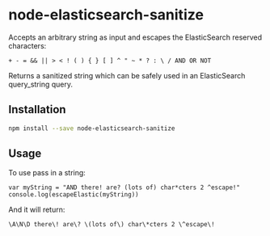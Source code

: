 node-elasticsearch-sanitize
===========================

Accepts an arbitrary string as input and escapes the ElasticSearch reserved characters:
```
+ - = && || > < ! ( ) { } [ ] ^ " ~ * ? : \ / AND OR NOT
```
Returns a sanitized string which can be safely used in an ElasticSearch query_string query.

Installation
------------

```bash
npm install --save node-elasticsearch-sanitize
```

Usage
-----

To use pass in a string:  
```
var myString = "AND there! are? (lots of) char*cters 2 ^escape!"
console.log(escapeElastic(myString))
```
And it will return:  
```
\A\N\D there\! are\? \(lots of\) char\*cters 2 \^escape\!
```
